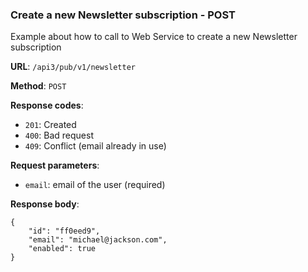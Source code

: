 ### Create a new Newsletter subscription - POST 

Example about how to call to Web Service to create a new Newsletter subscription

**URL**: `/api3/pub/v1/newsletter`

**Method**: `POST`

**Response codes**: 
* `201`: Created
* `400`: Bad request
* `409`: Conflict (email already in use)
  
**Request parameters**:
* `email`: email of the user (required)
  
**Response body**:

```
{
    "id": "ff0eed9",
    "email": "michael@jackson.com",
    "enabled": true
}
```